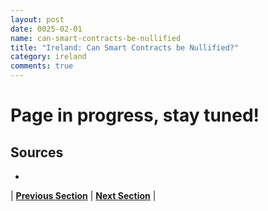 ```yaml
---
layout: post
date: 0025-02-01
name: can-smart-contracts-be-nullified
title: "Ireland: Can Smart Contracts be Nullified?"
category: ireland
comments: true
---
```



# Page in progress, stay tuned!


Sources
-- 
- 


| **[Previous Section](https://neo-project.github.io/global-blockchain-compliance-hub//ireland/ireland-dispute-resolution.html)** | **[Next Section]( https://neo-project.github.io/global-blockchain-compliance-hub//ireland/ireland-suggested-readings.html)** |
